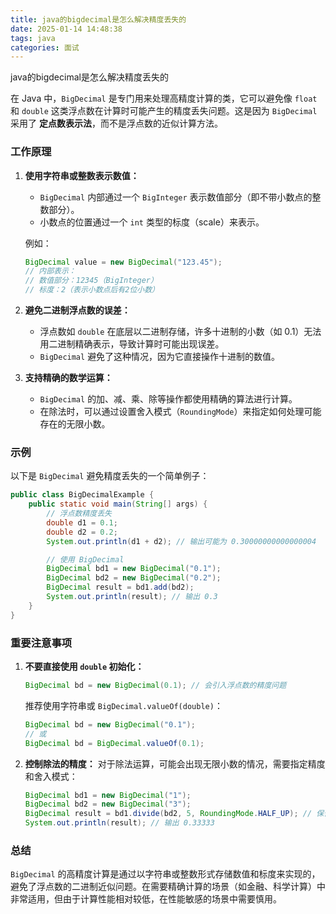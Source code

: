 ```yaml
---
title: java的bigdecimal是怎么解决精度丢失的
date: 2025-01-14 14:48:38
tags: java
categories: 面试
---
```


java的bigdecimal是怎么解决精度丢失的

在 Java 中，`BigDecimal` 是专门用来处理高精度计算的类，它可以避免像 `float` 和 `double` 这类浮点数在计算时可能产生的精度丢失问题。这是因为 `BigDecimal` 采用了 **定点数表示法**，而不是浮点数的近似计算方法。

### 工作原理

1. **使用字符串或整数表示数值：**
   
   - `BigDecimal` 内部通过一个 `BigInteger` 表示数值部分（即不带小数点的整数部分）。
   - 小数点的位置通过一个 `int` 类型的标度（scale）来表示。
   
   例如：
   
   ```java
   BigDecimal value = new BigDecimal("123.45");
   // 内部表示：
   // 数值部分：12345（BigInteger）
   // 标度：2（表示小数点后有2位小数）
   ```

2. **避免二进制浮点数的误差：**
   
   - 浮点数如 `double` 在底层以二进制存储，许多十进制的小数（如 0.1）无法用二进制精确表示，导致计算时可能出现误差。
   - `BigDecimal` 避免了这种情况，因为它直接操作十进制的数值。

3. **支持精确的数学运算：**
   
   - `BigDecimal` 的加、减、乘、除等操作都使用精确的算法进行计算。
   - 在除法时，可以通过设置舍入模式（`RoundingMode`）来指定如何处理可能存在的无限小数。

### 示例

以下是 `BigDecimal` 避免精度丢失的一个简单例子：

```java
public class BigDecimalExample {
    public static void main(String[] args) {
        // 浮点数精度丢失
        double d1 = 0.1;
        double d2 = 0.2;
        System.out.println(d1 + d2); // 输出可能为 0.30000000000000004

        // 使用 BigDecimal
        BigDecimal bd1 = new BigDecimal("0.1");
        BigDecimal bd2 = new BigDecimal("0.2");
        BigDecimal result = bd1.add(bd2);
        System.out.println(result); // 输出 0.3
    }
}
```

### 重要注意事项

1. **不要直接使用 `double` 初始化：**
   
   ```java
   BigDecimal bd = new BigDecimal(0.1); // 会引入浮点数的精度问题
   ```
   
   推荐使用字符串或 `BigDecimal.valueOf(double)`：
   
   ```java
   BigDecimal bd = new BigDecimal("0.1");
   // 或
   BigDecimal bd = BigDecimal.valueOf(0.1);
   ```

2. **控制除法的精度：** 对于除法运算，可能会出现无限小数的情况，需要指定精度和舍入模式：
   
   ```java
   BigDecimal bd1 = new BigDecimal("1");
   BigDecimal bd2 = new BigDecimal("3");
   BigDecimal result = bd1.divide(bd2, 5, RoundingMode.HALF_UP); // 保留5位小数
   System.out.println(result); // 输出 0.33333
   ```

### 总结

`BigDecimal` 的高精度计算是通过以字符串或整数形式存储数值和标度来实现的，避免了浮点数的二进制近似问题。在需要精确计算的场景（如金融、科学计算）中非常适用，但由于计算性能相对较低，在性能敏感的场景中需要慎用。
